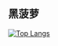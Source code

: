 ## 黑菠萝

[![Top Langs](https://github-readme-stats.vercel.app/api/top-langs/?username=heiboluo)](https://github.com/anuraghazra/github-readme-stats)

